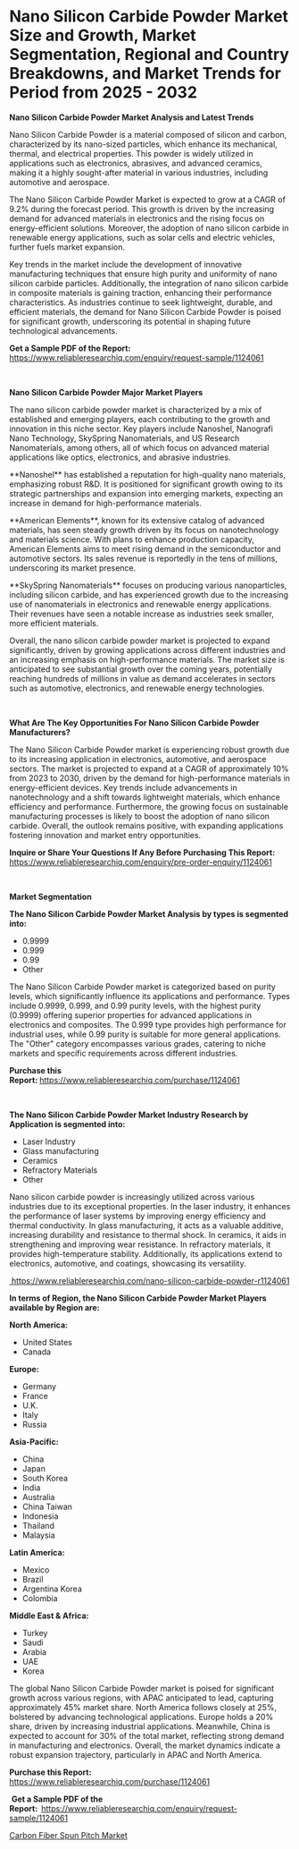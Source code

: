 <p><h1>Nano Silicon Carbide Powder Market Size and Growth, Market Segmentation, Regional and Country Breakdowns, and Market Trends for Period from 2025 -  2032</h1></p><p><strong>Nano Silicon Carbide Powder Market Analysis and Latest Trends</strong></p>
<p><p>Nano Silicon Carbide Powder is a material composed of silicon and carbon, characterized by its nano-sized particles, which enhance its mechanical, thermal, and electrical properties. This powder is widely utilized in applications such as electronics, abrasives, and advanced ceramics, making it a highly sought-after material in various industries, including automotive and aerospace.</p><p>The Nano Silicon Carbide Powder Market is expected to grow at a CAGR of 9.2% during the forecast period. This growth is driven by the increasing demand for advanced materials in electronics and the rising focus on energy-efficient solutions. Moreover, the adoption of nano silicon carbide in renewable energy applications, such as solar cells and electric vehicles, further fuels market expansion.</p><p>Key trends in the market include the development of innovative manufacturing techniques that ensure high purity and uniformity of nano silicon carbide particles. Additionally, the integration of nano silicon carbide in composite materials is gaining traction, enhancing their performance characteristics. As industries continue to seek lightweight, durable, and efficient materials, the demand for Nano Silicon Carbide Powder is poised for significant growth, underscoring its potential in shaping future technological advancements.</p></p>
<p><strong>Get a Sample PDF of the Report:&nbsp;</strong> <a href="https://www.reliableresearchiq.com/enquiry/request-sample/1124061?utm_campaign=2188&utm_medium=2&utm_source=Github&utm_content=ia&utm_term=01022025&utm_id=nano-silicon-carbide-powder">https://www.reliableresearchiq.com/enquiry/request-sample/1124061</a></p>
<p>&nbsp;</p>
<p><strong>Nano Silicon Carbide Powder Major Market Players</strong></p>
<p><p>The nano silicon carbide powder market is characterized by a mix of established and emerging players, each contributing to the growth and innovation in this niche sector. Key players include Nanoshel, Nanografi Nano Technology, SkySpring Nanomaterials, and US Research Nanomaterials, among others, all of which focus on advanced material applications like optics, electronics, and abrasive industries.</p><p>**Nanoshel** has established a reputation for high-quality nano materials, emphasizing robust R&D. It is positioned for significant growth owing to its strategic partnerships and expansion into emerging markets, expecting an increase in demand for high-performance materials.</p><p>**American Elements**, known for its extensive catalog of advanced materials, has seen steady growth driven by its focus on nanotechnology and materials science. With plans to enhance production capacity, American Elements aims to meet rising demand in the semiconductor and automotive sectors. Its sales revenue is reportedly in the tens of millions, underscoring its market presence.</p><p>**SkySpring Nanomaterials** focuses on producing various nanoparticles, including silicon carbide, and has experienced growth due to the increasing use of nanomaterials in electronics and renewable energy applications. Their revenues have seen a notable increase as industries seek smaller, more efficient materials.</p><p>Overall, the nano silicon carbide powder market is projected to expand significantly, driven by growing applications across different industries and an increasing emphasis on high-performance materials. The market size is anticipated to see substantial growth over the coming years, potentially reaching hundreds of millions in value as demand accelerates in sectors such as automotive, electronics, and renewable energy technologies.</p></p>
<p>&nbsp;</p>
<p><strong>What Are The Key Opportunities For Nano Silicon Carbide Powder Manufacturers?</strong></p>
<p><p>The Nano Silicon Carbide Powder market is experiencing robust growth due to its increasing application in electronics, automotive, and aerospace sectors. The market is projected to expand at a CAGR of approximately 10% from 2023 to 2030, driven by the demand for high-performance materials in energy-efficient devices. Key trends include advancements in nanotechnology and a shift towards lightweight materials, which enhance efficiency and performance. Furthermore, the growing focus on sustainable manufacturing processes is likely to boost the adoption of nano silicon carbide. Overall, the outlook remains positive, with expanding applications fostering innovation and market entry opportunities.</p></p>
<p><strong>Inquire or Share Your Questions If Any Before Purchasing This Report:</strong> <a href="https://www.reliableresearchiq.com/enquiry/pre-order-enquiry/1124061?utm_campaign=2188&utm_medium=2&utm_source=Github&utm_content=ia&utm_term=01022025&utm_id=nano-silicon-carbide-powder">https://www.reliableresearchiq.com/enquiry/pre-order-enquiry/1124061</a></p>
<p>&nbsp;</p>
<p><strong>Market Segmentation</strong></p>
<p><strong>The Nano Silicon Carbide Powder Market Analysis by types is segmented into:</strong></p>
<p><ul><li>0.9999</li><li>0.999</li><li>0.99</li><li>Other</li></ul></p>
<p><p>The Nano Silicon Carbide Powder market is categorized based on purity levels, which significantly influence its applications and performance. Types include 0.9999, 0.999, and 0.99 purity levels, with the highest purity (0.9999) offering superior properties for advanced applications in electronics and composites. The 0.999 type provides high performance for industrial uses, while 0.99 purity is suitable for more general applications. The "Other" category encompasses various grades, catering to niche markets and specific requirements across different industries.</p></p>
<p><strong>Purchase this Report:&nbsp;</strong><a href="https://www.reliableresearchiq.com/purchase/1124061?utm_campaign=2188&utm_medium=2&utm_source=Github&utm_content=ia&utm_term=01022025&utm_id=nano-silicon-carbide-powder">https://www.reliableresearchiq.com/purchase/1124061</a></p>
<p>&nbsp;</p>
<p><strong>The Nano Silicon Carbide Powder Market Industry Research by Application is segmented into:</strong></p>
<p><ul><li>Laser Industry</li><li>Glass manufacturing</li><li>Ceramics</li><li>Refractory Materials</li><li>Other</li></ul></p>
<p><p>Nano silicon carbide powder is increasingly utilized across various industries due to its exceptional properties. In the laser industry, it enhances the performance of laser systems by improving energy efficiency and thermal conductivity. In glass manufacturing, it acts as a valuable additive, increasing durability and resistance to thermal shock. In ceramics, it aids in strengthening and improving wear resistance. In refractory materials, it provides high-temperature stability. Additionally, its applications extend to electronics, automotive, and coatings, showcasing its versatility.</p></p>
<p><a href="https://www.reliableresearchiq.com/nano-silicon-carbide-powder-r1124061?utm_campaign=2188&utm_medium=2&utm_source=Github&utm_content=ia&utm_term=01022025&utm_id=nano-silicon-carbide-powder">&nbsp;https://www.reliableresearchiq.com/nano-silicon-carbide-powder-r1124061</a></p>
<p><strong>In terms of Region, the Nano Silicon Carbide Powder Market Players available by Region are:</strong></p>
<p>
    <p> <strong> North America: </strong>
        <ul>
            <li>United States</li>
            <li>Canada</li>
        </ul>
        </p> 
    <p> <strong> Europe: </strong>
        <ul>
            <li>Germany</li>
            <li>France</li>
            <li>U.K.</li>
            <li>Italy</li>
            <li>Russia</li>
        </ul>
        </p> 
    <p> <strong> Asia-Pacific: </strong>
        <ul>
            <li>China</li>
            <li>Japan</li>
            <li>South Korea</li>
            <li>India</li>
            <li>Australia</li>
            <li>China Taiwan</li>
            <li>Indonesia</li>
            <li>Thailand</li>
            <li>Malaysia</li>
        </ul>
        </p> 
    <p> <strong> Latin America: </strong>
        <ul>
            <li>Mexico</li>
            <li>Brazil</li>
            <li>Argentina Korea</li>
            <li>Colombia</li>
        </ul>
        </p> 
    <p> <strong> Middle East & Africa: </strong>
        <ul>
            <li>Turkey</li>
            <li>Saudi</li>
            <li>Arabia</li>
            <li>UAE</li>
            <li>Korea</li>
        </ul>
    </p>
    </p>
<p><p>The global Nano Silicon Carbide Powder market is poised for significant growth across various regions, with APAC anticipated to lead, capturing approximately 45% market share. North America follows closely at 25%, bolstered by advancing technological applications. Europe holds a 20% share, driven by increasing industrial applications. Meanwhile, China is expected to account for 30% of the total market, reflecting strong demand in manufacturing and electronics. Overall, the market dynamics indicate a robust expansion trajectory, particularly in APAC and North America.</p></p>
<p><strong>Purchase this Report: </strong><a href="https://www.reliableresearchiq.com/purchase/1124061?utm_campaign=2188&utm_medium=2&utm_source=Github&utm_content=ia&utm_term=01022025&utm_id=nano-silicon-carbide-powder">https://www.reliableresearchiq.com/purchase/1124061</a></p>
<p>&nbsp;<strong>Get a Sample PDF of the Report:&nbsp;&nbsp;</strong><a href="https://www.reliableresearchiq.com/enquiry/request-sample/1124061?utm_campaign=2188&utm_medium=2&utm_source=Github&utm_content=ia&utm_term=01022025&utm_id=nano-silicon-carbide-powder">https://www.reliableresearchiq.com/enquiry/request-sample/1124061</a></p>
<p><strong></strong></p>
<p><p><a href="https://github.com/FosterFahey91/Market-Research-Report-List-1/blob/main/carbon-fiber-spun-pitch-market.md?utm_campaign=2188&utm_medium=2&utm_source=Github&utm_content=ia&utm_term=01022025&utm_id=nano-silicon-carbide-powder">Carbon Fiber Spun Pitch Market</a></p></p>